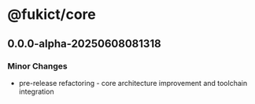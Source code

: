 # @fukict/core

## 0.0.0-alpha-20250608081318

### Minor Changes

- pre-release refactoring - core architecture improvement and toolchain integration
